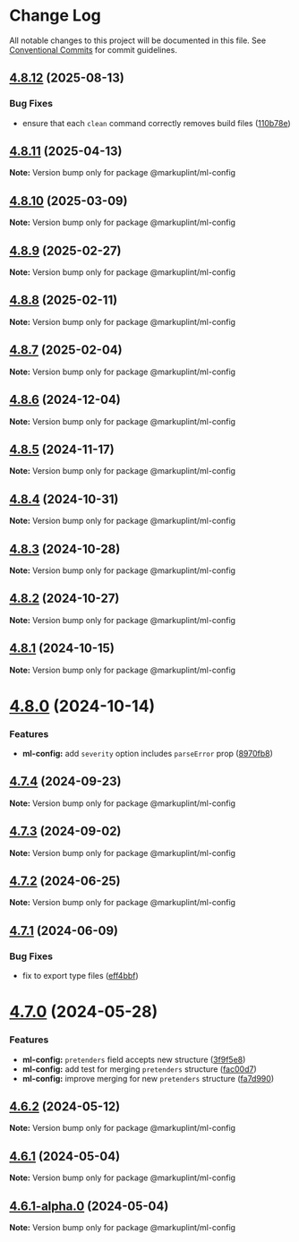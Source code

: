# Change Log

All notable changes to this project will be documented in this file.
See [Conventional Commits](https://conventionalcommits.org) for commit guidelines.

## [4.8.12](https://github.com/markuplint/markuplint/compare/@markuplint/ml-config@4.8.11...@markuplint/ml-config@4.8.12) (2025-08-13)

### Bug Fixes

- ensure that each `clean` command correctly removes build files ([110b78e](https://github.com/markuplint/markuplint/commit/110b78e85379d29a84ca68325127344a87a570b6))

## [4.8.11](https://github.com/markuplint/markuplint/compare/@markuplint/ml-config@4.8.10...@markuplint/ml-config@4.8.11) (2025-04-13)

**Note:** Version bump only for package @markuplint/ml-config

## [4.8.10](https://github.com/markuplint/markuplint/compare/@markuplint/ml-config@4.8.9...@markuplint/ml-config@4.8.10) (2025-03-09)

**Note:** Version bump only for package @markuplint/ml-config

## [4.8.9](https://github.com/markuplint/markuplint/compare/@markuplint/ml-config@4.8.8...@markuplint/ml-config@4.8.9) (2025-02-27)

**Note:** Version bump only for package @markuplint/ml-config

## [4.8.8](https://github.com/markuplint/markuplint/compare/@markuplint/ml-config@4.8.7...@markuplint/ml-config@4.8.8) (2025-02-11)

**Note:** Version bump only for package @markuplint/ml-config

## [4.8.7](https://github.com/markuplint/markuplint/compare/@markuplint/ml-config@4.8.6...@markuplint/ml-config@4.8.7) (2025-02-04)

**Note:** Version bump only for package @markuplint/ml-config

## [4.8.6](https://github.com/markuplint/markuplint/compare/@markuplint/ml-config@4.8.5...@markuplint/ml-config@4.8.6) (2024-12-04)

**Note:** Version bump only for package @markuplint/ml-config

## [4.8.5](https://github.com/markuplint/markuplint/compare/@markuplint/ml-config@4.8.4...@markuplint/ml-config@4.8.5) (2024-11-17)

**Note:** Version bump only for package @markuplint/ml-config

## [4.8.4](https://github.com/markuplint/markuplint/compare/@markuplint/ml-config@4.8.3...@markuplint/ml-config@4.8.4) (2024-10-31)

**Note:** Version bump only for package @markuplint/ml-config

## [4.8.3](https://github.com/markuplint/markuplint/compare/@markuplint/ml-config@4.8.2...@markuplint/ml-config@4.8.3) (2024-10-28)

**Note:** Version bump only for package @markuplint/ml-config

## [4.8.2](https://github.com/markuplint/markuplint/compare/@markuplint/ml-config@4.8.1...@markuplint/ml-config@4.8.2) (2024-10-27)

**Note:** Version bump only for package @markuplint/ml-config

## [4.8.1](https://github.com/markuplint/markuplint/compare/@markuplint/ml-config@4.8.0...@markuplint/ml-config@4.8.1) (2024-10-15)

**Note:** Version bump only for package @markuplint/ml-config

# [4.8.0](https://github.com/markuplint/markuplint/compare/@markuplint/ml-config@4.7.4...@markuplint/ml-config@4.8.0) (2024-10-14)

### Features

- **ml-config:** add `severity` option includes `parseError` prop ([8970fb8](https://github.com/markuplint/markuplint/commit/8970fb85aebb0491261c931b66bddc8f3e76cc0f))

## [4.7.4](https://github.com/markuplint/markuplint/compare/@markuplint/ml-config@4.7.3...@markuplint/ml-config@4.7.4) (2024-09-23)

**Note:** Version bump only for package @markuplint/ml-config

## [4.7.3](https://github.com/markuplint/markuplint/compare/@markuplint/ml-config@4.7.2...@markuplint/ml-config@4.7.3) (2024-09-02)

**Note:** Version bump only for package @markuplint/ml-config

## [4.7.2](https://github.com/markuplint/markuplint/compare/@markuplint/ml-config@4.7.1...@markuplint/ml-config@4.7.2) (2024-06-25)

**Note:** Version bump only for package @markuplint/ml-config

## [4.7.1](https://github.com/markuplint/markuplint/compare/@markuplint/ml-config@4.7.0...@markuplint/ml-config@4.7.1) (2024-06-09)

### Bug Fixes

- fix to export type files ([eff4bbf](https://github.com/markuplint/markuplint/commit/eff4bbfd127574809dc5e15d7cafe87699758ee0))

# [4.7.0](https://github.com/markuplint/markuplint/compare/@markuplint/ml-config@4.6.2...@markuplint/ml-config@4.7.0) (2024-05-28)

### Features

- **ml-config:** `pretenders` field accepts new structure ([3f9f5e8](https://github.com/markuplint/markuplint/commit/3f9f5e8ffdb7fa2526e842559b871ec6414de190))
- **ml-config:** add test for merging `pretenders` structure ([fac00d7](https://github.com/markuplint/markuplint/commit/fac00d7ce4c709757097b8ce8c2e40813af0461c))
- **ml-config:** improve merging for new `pretenders` structure ([fa7d990](https://github.com/markuplint/markuplint/commit/fa7d990c91e7843f6928fd48dc1ff41b7b446402))

## [4.6.2](https://github.com/markuplint/markuplint/compare/@markuplint/ml-config@4.6.1...@markuplint/ml-config@4.6.2) (2024-05-12)

**Note:** Version bump only for package @markuplint/ml-config

## [4.6.1](https://github.com/markuplint/markuplint/compare/@markuplint/ml-config@4.6.1-alpha.0...@markuplint/ml-config@4.6.1) (2024-05-04)

**Note:** Version bump only for package @markuplint/ml-config

## [4.6.1-alpha.0](https://github.com/markuplint/markuplint/compare/@markuplint/ml-config@4.6.0...@markuplint/ml-config@4.6.1-alpha.0) (2024-05-04)

**Note:** Version bump only for package @markuplint/ml-config
